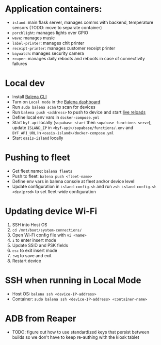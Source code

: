 # Application containers:
- `island`: main flask server, manages comms with backend, temperature sensors (TODO: move to separate container)
- `porchlight`: manages lights over GPIO
- `wave`: manages music
- `label-printer`: manages chit printer
- `receipt-printer`: manages customer receipt printer
- `baywatch`: manages security camera
- `reaper`: manages daily reboots and reboots in case of connectivity failures

# Local dev
- Install [Balena CLI](https://docs.balena.io/learn/getting-started/raspberrypi4-64/nodejs/)
- Turn on `Local mode` in the [Balena dashboard](https://dashboard.balena-cloud.com/devices)
- Run `sudo balena scan` to scan for devices
- Run `balena push <address>` to push to device and start [live reloads](https://docs.balena.io/learn/develop/local-mode/) 
- Define local env vars in `docker-compose.yml`
- Start `byf-api` locally (`supabase start` then `supabase functions serve`), update `ISLAND_IP` in `<byf-api>/supabase/functions/.env` and `BYF_API_URL` in `<oasis-island>/docker-compose.yml`
- Start `oasis-island` locally

# Pushing to fleet
- Get fleet name: `balena fleets`
- Push to fleet: `balena push <fleet-name>`
- Define env vars in balena console at fleet and/or device level
- Update configuration in `island-config.sh` and run `zsh island-config.sh <dev|prod>` to set fleet-wide configuration

# Updating device Wi-Fi
1. SSH into Host OS
2. `cd /mnt/boot/system-connections/`
3. Open Wi-Fi config file with `vi <name>`
4. `i` to enter insert mode
5. Update SSID and PSK fields
6. `esc` to exit insert mode
7. `:wq` to save and exit
8. Restart device

# SSH when running in Local Mode
- Host OS: `balena ssh <device-IP-address>`
- Container: `sudo balena ssh <device-IP-address> <container-name>`

# ADB from Reaper
- TODO: figure out how to use standardized keys that persist between builds so we don't have to keep re-authing with the kiosk tablet